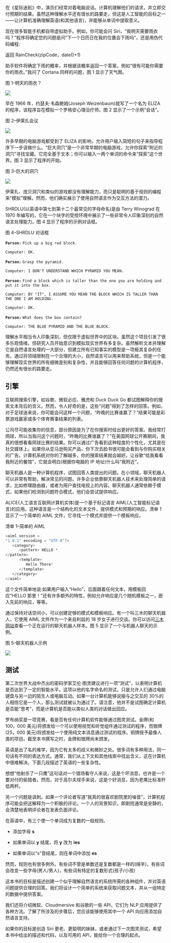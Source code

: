 在《星际迷航》中，演员们经常对着电脑说话。计算机理解他们的请求，并立即交付预期的结果。虽然这种理解水平还有很长的路要走，但这是人工智能的目标之一——让计算机准确理解英语(和其他语言)，并能够从单词中提取意义。

现在很多智能手机都自带虚拟助手。例如，你可能会问 Siri，“我明天需要雨衣吗？”程序将确定您的问题是问“下一个日历日在我的位置会下雨吗”，还是用伪代码编程:

返回 RainCheck(zipCode，date()+1)

助手软件将确定下雨的概率，并根据该概率返回一个答案，例如“很有可能你需要你的雨衣。”我问了 Cortana 同样的问题，图 1 显示了天气图。

图 1-明天的雨衣？

![](img/image001.png)

早在 1966 年，约瑟夫·韦森鲍姆(Joseph Weizenbaum)就写了一个名为 ELIZA 的程序，该程序旨在模拟一个罗格安心理治疗师。图 2 显示了一个示例“会话”。

图 2–伊莱扎会议

![](img/image002.jpg)

许多早期的电脑游戏都受到了 ELIZA 的影响，允许用户输入简短的句子来指导程序下一步该做什么。“巨大洞穴”是一个非常早期的电脑游戏，允许你探索“附近的洞穴”寻找宝藏。它完全基于文本；你可以输入一两个单词的命令来“探索”这个世界。图 3 显示了程序的开始。

图 3–巨大的洞穴

![](img/image003.jpg)

伊莱扎、庞贝洞穴和类似的游戏都没有理解能力，而只是聪明的基于规则的编程来“模拟”理解。然而，他们确实展示了使用自然语言作为交互方法的潜力。

SHRDLU(以英语中第七到第十二个最常见的字母命名)是由 Terry Winograd 在 1970 年编写的，它在一个块字的受控环境中展示了一些非常令人印象深刻的自然语言处理能力。图 4 显示了程序的示例对话框。

图 4–SHRDLU 对话框

**`Person:`** `Pick up a big red block.`

`Computer: OK.`

**`Person:`** `Grasp the pyramid.`

`Computer: I DON'T UNDERSTAND WHICH PYRAMID YOU MEAN.`

**`Person:`** `Find a block which is taller than the one you are holding and put it into the box.`

`Computer: BY "IT", I ASSUME YOU MEAN THE BLOCK WHICH IS TALLER THAN THE ONE I AM HOLDING.`

`Computer: OK.`

**`Person:`** `What does the box contain?`

`Computer: THE BLUE PYRAMID AND THE BLUE BLOCK.`

理解水平相当令人印象深刻，但仅限于虚拟世界中的区块。虽然这个项目引发了很多乐观情绪，但研究人员开始意识到模拟现实世界有多复杂。虽然解析文本并理解它是自然语言处理的一大部分，但建立所有已知事实的模型是一项极其复杂的任务。通过将领域限制在一个合理的大小，自然语言可以用来帮助系统，但是一个能够理解现实世界的所有细微差别和复杂性，并且能够回答任何问题的计算机程序，仍然还有很长的路要走。

## 引擎

互联网搜索引擎，如谷歌、微软必应、雅虎和 Duck Duck Go 都试图解释你的搜索文本背后的含义。然而，令人好奇的是，这些“问题”得到了怎样的回答。例如，对于足球迷来说，你可能会问这样一个问题，“昨晚的比赛谁赢了？”结果可能是彩票游戏赢家或多个体育赛事结果的列表。

公司尽可能收集你的信息，部分原因是为了在你搜索时给出更好的答案。我经常打网球，所以当我问这个问题时，“昨晚的比赛谁赢了？”在美国网球公开赛期间，我真的很想看看网球比赛的结果。你可以通过广告看到这种程度的个性化，尤其是在社交媒体上。如果你从亚马逊购买产品，你下次去脸书很可能会看到与你购买相关的广告。计算机系统对你的了解越多，你的搜索结果就会越好。让谷歌“给我看看我附近的餐馆”，它就会明白(根据你电脑的 IP 地址)什么叫“我附近”。

聊天机器人是一种计算机程序，试图回答人类提出的问题。在小领域，聊天机器人可以非常有帮助，解决常见的问题。许多企业依靠聊天机器人技术来处理简单的请求，比如修理路由器，或者为用户查找电视上的内容。聊天机器人通常依赖于模式，如果他们检测到问题符合模式，他们会尝试提供响应。

ALICE(人工语言互联网计算机实体)是一个基于标记语言 AIML(人工智能标记语言)的应用。这种语言是一个结构化的文本文件，提供模式和预期的响应。清单 1 显示了一个简单的 AIML 文件，它寻找一个模式并提供一个模板响应。

清单 1–简单的 AIML

```cs
<aiml version =
"1.0.1" encoding = "UTF-8"?>
   <category>
      <pattern> HELLO *
</pattern>
      <template>
         Hello There!
      </template>
   </category>
</aiml>

```

这个文件简单地说:如果用户输入“Hello”，后面跟着任何文本，用模板回应“HELLO 那里！”还有许多额外的特性，例如允许响应是几个随机模板之一，嵌入先前的响应，等等。

通过保持对话空间小，可以创建足够的模式和模板响应。有一个叫三木的聊天机器人，它使用 AIML 文件作为一个来自利兹的 18 岁女子进行交谈。你可以访问[三木网站](https://www.pandorabots.com/mitsuku/)查看一个正在运行的聊天机器人样本。图 5 显示了一个与机器人聊天的示例。

图 5–聊天机器人示例

![](img/image004.jpg)

## 测试

第二次世界大战中杰出的密码学家艾伦·图灵建议进行一项“测试”，以表明计算机是否达到了一定的智能水平。这项以他的名字命名的测试，只是允许人们通过电脑键盘与另一边的陌生人或电脑互动。如果一台计算机能够说服与之交互的 30%的人相信它是一个人，那么测试就被认为通过了。请注意，他并不是试图确定计算机是否能“思考”，而是计算机是否能以类似人类的对话做出回应。

罗布纳奖是一项竞赛，看是否有任何计算机软件能够通过图灵测试。金牌(和 100，000 美元)将颁发给一个可以使用视觉和听觉组件通过测试的程序，而银牌(25，000 美元)将颁发给一个使用纯文本消息通过测试的程序。铜牌授予最像人类的项目。截至本书撰写之时，金牌和银牌尚未颁发。

英语是出了名的难学，因为它有太多的歧义和微妙之处。很多词有多种用法，同一句话有不同的表达方式。通常，我们从上下文和其他线索中找出含义，这在计算机中很难解决。下面几段描述了英语的一些复杂性。

想想“他射杀了一只鹰”这句话对一个猎场看守人来说，这是个坏消息，也许是一个要对付的偷猎者。然而，对于高尔夫球手来说，这是个好消息，因为老鹰比标准杆低两杆。

另一个问题是讽刺。如果一个评论者写道“我真的很喜欢剧院里的噪音”，计算机程序可能会把这解释为一个积极的评论。一个人的背景知识，即剧院通常是安静的，会清楚地表明评论者在发表负面评论。

在英语中，有三个使一个单词成为复数的一般规则。

*   添加字母 **s**

*   如果单词以 **y** 结尾，将 **y** 改为 **ies**

*   如果单词以“s”音结尾，则在单词中添加 **es**

然而，规则也有很多例外。有些词不管是单数还是复数都是一样的(绵羊)，有些词会改变一些字母(男人/男人)，有些词有特定的复数形式(孩子/小孩)

这本书的目标是描述创建一个似乎理解自然语言的系统所需的各种组件，并对英语问题提供合理的回答。我们将设计一个简单的系统来获取问题文本，并从一组特定的数据中提供答案。

我们还将介绍微软、Cloudmersive 和谷歌的一些 API，它们为 NLP 应用提供了各种方法。了解了所涉及的步骤后，您应该能够使用其中一个 API 向应用添加自然语言支持。

如果你的目标是创造 Siri 更老、更聪明的妹妹，或者通过下一次图灵测试，希望本书中给出的描述和代码，以及可用的 API，能给你一个合理的起点。